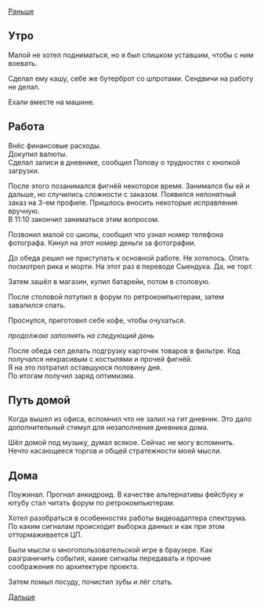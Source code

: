 [Раньше](2019.12.10.md)  
## Утро
Малой не хотел подниматься, но я был слишком уставшим, чтобы с ним воевать.

Сделал ему кашу, себе же бутерброт со шпротами. Сендвичи на работу не делал.

Ехали вместе на машине.
## Работа
Внёс финансовые расходы.  
Докупил валюты.  
Сделал записи в дневнике, сообщил Попову о трудностях с кнопкой загрузки.

После этого позанимался фигнёй некоторое время. Занимался бы ей и дальше, но случились сложности с заказом. Появился непонятный заказ на 3-ем профиле. Пришлось вносить некоторые исправления вручную.  
В 11:10 закончил заниматься этим вопросом.

Позвонил малой со школы, сообщил что узнал номер телефона фотографа. Кинул на этот номер деньги за фотографии.

До обеда решил не приступать к основной работе. Не хотелось. Опять посмотрел рика и морти. На этот раз в переводе Сыендука. Да, не торт.

Затем зашёл в магазин, купил батарейи, потом в столовую.

После столовой потупил в форум по ретрокомпьютерам, затем завалился спать.

Проснулся, приготовил себе кофе, чтобы очухаться.

*продолжаю заполнять на следующий день*

После обеда сел делать подгрузку карточек товаров в фильтре. Код получался некрасивым с костылями и прочей фигнёй.  
Я на это потратил оставшуюся половину дня.  
По итогам получил заряд оптимизма.
## Путь домой
Когда вышел из офиса, вспомнил что не залил на гит дневник. Это дало дополнительный стимул для незаполнения дневника дома.

Шёл домой под музыку, думал всякое. Сейчас не могу вспомнить. Нечто касающееся торгов и общей стратежности моей мысли.
## Дома
Поужинал. Прогнал анкидроид. В качестве альтернативы фейсбуку и ютубу стал читать форум по ретрокомпьютерам.

Хотел разобраться в особенностях работы видеоадаптера спектрума.  
По каким сигналам происходит выборка данных и как при этом оттормаживается ЦП.

Были мысли о многопользовательской игре в браузере. Как разграничить события, какие сигналы передавать и прочие соображения по архитектуре проекта.

Затем помыл посуду, почистил зубы и лёг спать.

[Дальше](2019.12.12.md)